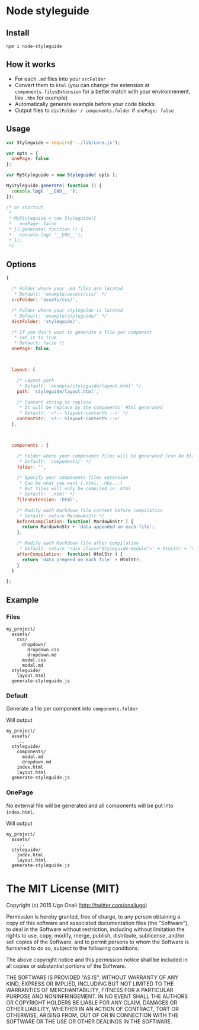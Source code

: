 # Node styleguide

## Install
```
npm i node-styleguide
```



## How it works

- For each `.md` files into your `srcFolder`
- Convert them to `html` (you can change the extension at `components.filesExtension` for a better match with your environnement, like `.hbs` for example)
- Automatically generate example before your code blocks
- Output files to `distFolder / components.folder` if `onePage: false`



## Usage

```js
var Styleguide = require('../lib/core.js');

var opts = {
  onePage: false
};

var MyStyleguide = new Styleguide( opts );

MyStyleguide.generate( function () {
  console.log( '__END__ ');
});

/* or shortcut
 *
 * MyStyleguide = new Styleguide({
 *   onePage: false
 * }).generate( function () {
 *   console.log( '__END__');
 * });
 */
```



## Options

```js
{

  /* Folder where your .md files are located
   * Default: 'example/assets/css/' */
  srcFolder: 'assets/css/',

  /* Folder where your styleguide is located
   * Default: 'example/styleguide/' */
  distFolder: 'styleguide/',

  /* If you don't want to generate a file per component
   * set it to true
   * Default: false */
  onePage: false,



  layout: {

    /* Layout path
     * Default: 'example/styleguide/layout.html' */
    path: 'styleguide/layout.html',

    /* Content string to replace
     * It will be replace by the components' Html generated
     * Default: '<!-- %layout-content% -->' */
    contentStr: '<!-- %layout-content% -->'
  },



  components : {

    /* Folder where your components files will be generated (can be blank)
     * Default: 'components/' */
    folder: '',

    /* Specify your components files extension
     * Can be what you want (.html, .hbs...)
     * But files will only be compiled in .html
     * Default: '.html' */
    filesExtension: 'html',

    /* Modify each Markdown file content before compilation
     * Default: return MardowknStr */
    beforeCompilation: function( MardowknStr ) {
      return MardowknStr + 'data appended on each file';
    },

    /* Modify each Markdown file after compilation
     * Default: return '<div class="Styleguide-module">' + htmlStr + '</div>'; */
    afterCompilation:  function( HtmlStr ) {
      return 'data prepend on each file' + HtmlStr;
    }
  }

};
```

## Example

### Files

```
my_project/
  assets/
    css/
      dropdown/
        dropdown.css
        dropdown.md
      modal.css
      modal.md
  styleguide/
    layout.html
  generate-styleguide.js
```


### Default

Generate a file per component into `components.folder`

Will output

```
my_project/
  assets/
    ...
  styleguide/
    components/
      modal.md
      dropdown.md
    index.html
    layout.html
  generate-styleguide.js
```


### OnePage

No external file will be generated and all components will be put into `index.html`.

Will output

```
my_project/
  assets/
    ...
  styleguide/
    index.html
    layout.html
  generate-styleguide.js
```



# The MIT License (MIT)

Copyright (c) 2015 Ugo Onali (http://twitter.com/onaliugo)

Permission is hereby granted, free of charge, to any person obtaining a copy
of this software and associated documentation files (the "Software"), to deal
in the Software without restriction, including without limitation the rights
to use, copy, modify, merge, publish, distribute, sublicense, and/or sell
copies of the Software, and to permit persons to whom the Software is
furnished to do so, subject to the following conditions:

The above copyright notice and this permission notice shall be included in
all copies or substantial portions of the Software.

THE SOFTWARE IS PROVIDED "AS IS", WITHOUT WARRANTY OF ANY KIND, EXPRESS OR
IMPLIED, INCLUDING BUT NOT LIMITED TO THE WARRANTIES OF MERCHANTABILITY,
FITNESS FOR A PARTICULAR PURPOSE AND NONINFRINGEMENT. IN NO EVENT SHALL THE
AUTHORS OR COPYRIGHT HOLDERS BE LIABLE FOR ANY CLAIM, DAMAGES OR OTHER
LIABILITY, WHETHER IN AN ACTION OF CONTRACT, TORT OR OTHERWISE, ARISING FROM,
OUT OF OR IN CONNECTION WITH THE SOFTWARE OR THE USE OR OTHER DEALINGS IN
THE SOFTWARE.
